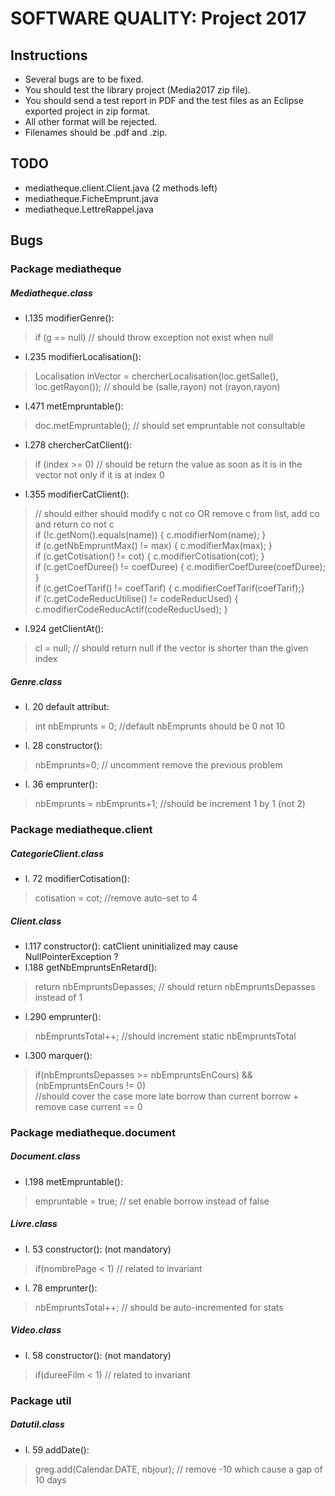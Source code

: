# SOFTWARE QUALITY: Project 2017

## Instructions

 - Several bugs are to be fixed.
 - You should test the library project (Media2017 zip file).
 - You should send a test report in PDF and the test files as an Eclipse exported project in zip format.
 - All other format will be rejected.
 - Filenames should be <yourName>.pdf and <yourName>.zip.

## TODO 
 - mediatheque.client.Client.java (2 methods left)
 - mediatheque.FicheEmprunt.java
 - mediatheque.LettreRappel.java

## Bugs

### Package mediatheque

##### Mediatheque.class
 - l.135 modifierGenre():
 > if (g == null) // should throw exception not exist when null
 - l.235 modifierLocalisation():
 > Localisation inVector = chercherLocalisation(loc.getSalle(), loc.getRayon()); // should be (salle,rayon) not (rayon,rayon)
 - l.471 metEmpruntable():
 > doc.metEmpruntable(); // should set empruntable not consultable
 - l.278 chercherCatClient():
 > if (index >= 0) // should be return the value as soon as it is in the vector not only if it is at index 0
 - l.355 modifierCatClient():
 > // should either should modify c not co OR remove c from list, add co and return co not c  
 > if (!c.getNom().equals(name)) { c.modifierNom(name); }  
 > if (c.getNbEmpruntMax() != max) { c.modifierMax(max); }  
 > if (c.getCotisation() != cot) { c.modifierCotisation(cot); }  
 > if (c.getCoefDuree() != coefDuree) { c.modifierCoefDuree(coefDuree); }  
 > if (c.getCoefTarif() != coefTarif) { c.modifierCoefTarif(coefTarif);}  
 > if (c.getCodeReducUtilise() != codeReducUsed) { c.modifierCodeReducActif(codeReducUsed); }  
 - l.924 getClientAt():
 > cl = null; // should return null if the vector is shorter than the given index

##### Genre.class
 - l. 20 default attribut: 
 > int nbEmprunts = 0; //default nbEmprunts should be 0 not 10
 - l. 28 constructor():	
 >	nbEmprunts=0; // uncomment remove the previous problem
 - l. 36 emprunter():
 > nbEmprunts = nbEmprunts+1; //should be increment 1 by 1 (not 2)

### Package mediatheque.client

##### CategorieClient.class
 - l. 72 modifierCotisation():
 >	cotisation = cot; //remove auto-set to 4

##### Client.class
 - l.117 constructor(): catClient uninitialized may cause NullPointerException ?
 - l.188 getNbEmpruntsEnRetard():
 > return nbEmpruntsDepasses; // should return nbEmpruntsDepasses instead of 1
 - l.290 emprunter():
 > nbEmpruntsTotal++; //should increment static nbEmpruntsTotal
 - l.300 marquer():
 > if(nbEmpruntsDepasses >= nbEmpruntsEnCours) && (nbEmpruntsEnCours != 0)	
 > //should cover the case more late borrow than current borrow + remove case current == 0

### Package mediatheque.document

##### Document.class
 - l.198 metEmpruntable():
 > empruntable = true; // set enable borrow instead of false					


##### Livre.class
 - l. 53 constructor(): (not mandatory)
 > if(nombrePage < 1) // related to invariant
 - l. 78 emprunter():
 > nbEmpruntsTotal++; // should be auto-incremented for stats

##### Video.class
 - l. 58 constructor(): (not mandatory)
 > if(dureeFilm < 1) // related to invariant


### Package util

##### Datutil.class
 - l. 59 addDate():
 > greg.add(Calendar.DATE, nbjour); // remove -10 which cause a gap of 10 days

